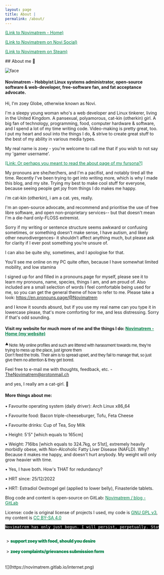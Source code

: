 ```yaml
---
layout: page
title: About |
permalink: /about/
---
```

<p><a target="_blank" href="https://novimatrem.uk/" style="color: #008148;">(Link to Novimatrem - Home)</a></p>

<p><a target="_blank" href="https://novimatrem.uk/social" style="color: #008148;">(Link to Novimatrem on Novi Social)</a></p>

<p><a target="_blank" href="https://steamcommunity.com/id/Novimatrem/" style="color: #008148;">(Link to Novimatrem on Steam)</a></p>
## About me 💜

![face](https://gitlab.com/Novimatrem/blog/-/raw/master/face.png)

#### Novimatrem - Hobbyist Linux systems administrator, open-source software & web-developer, free-software fan, and fat acceptance advocate.

<div style="background-color:black; display:none;">
<span style="color:white;"><article><pre style="letter-spacing:-0.5px; padding:10px; font-size:12px; background-color:black;">Novimatrem no longer exists as a public social figure, due to unstoppable constant harassment online.
I'll miss you all. Read more here: <a target="_blank" style="color:yellow" target="_blank" href="https://novimatrem.uk/nevercache/#post_1">https://novimatrem.uk/nevercache/#post_1</a>

This isn't goodbye, because, I've only been driven out of *public* spaces by this.
You'll still be able to contact me privately on platforms that aren't social media, like instant messaging.
I'm sorry it's had to come to this, but they're relentless, because my harassers believe such awful bigoted 
ableist transphobic things, and the software we all mostly use is non-equipped to protect its users.

See you when I see you, and stay safe,
- Novimatrem

(P.S. due to my absence from these platforms, I won't be there to moderate them, which means horrible 
replies and such may pile up, there, from these folks. I'm so sorry.)
</pre>
</article>
</span>
</div>

Hi, I'm zoey Globe, otherwise known as Novi.

I'm a sleepy young woman who's a web developer and Linux tinkerer, living in the United Kingdom. A pansexual, polyamorous, cat-kin (otherkin) girl. A big fan of technology, programming, food, computer hardware & software, and I spend a lot of my time writing code. Video-making is pretty great, too. I put my heart and soul into the things I do, & strive to create great stuff to the best of my ability in various media types.

My real name is zoey - you're welcome to call me that if you wish to not say my 'gamer username'.

<a style="color: #008148;" href="https://novimatrem.uk/fursona" target="_blank">[Link: Or perhaps you meant to read the about page of my fursona?]</a>

My pronouns are she/her/hers, and I'm a pacifist, and notably tired all the time. Recently I've been trying to get into writing more, which is why I made this blog, and my site. Trying my best to make cool stuff for everyone, because seeing people get joy from things I do makes me happy.

i'm cat-kin (otherkin), i am a cat. yes, really.

I'm an open-source advocate, and recommend and prioritise the use of free libre software, and open non-proprietary services-- but that doesn't mean I'm a die-hard only-FLOSS extremist.

Sorry if my writing or sentence structure seems awkward or confusing sometimes, or something doesn't make sense, I have autism, and likely other neurodivergences- it shouldn’t affect anything much, but please ask for clarity if I ever post something you’re unsure of.

I can also be quite shy, sometimes, and I apologise for that.

You'll see me online on my PC quite often, because I have somewhat limited mobility, and low stamina

I signed up for and filled in a pronouns.page for myself, please see it to learn my pronouns, name, species, things I am, and am proud of. Also included are a small selection of words I feel comfortable being used for me, so you can get the general theme of how to refer to me. Please take a look: <a target="_blank" href="https://en.pronouns.page/@Novimatrem" style="color: #008148;">https://en.pronouns.page/@Novimatrem</a>

and I know it sounds absurd, but if you use my real name can you type it in lowercase please, that's more comforting for me, and less distressing. Sorry if that's odd sounding.

#### **Visit my website for much more of me and the things I do: <a target="_blank" style="color: #008148;" href="https://novimatrem.uk/">Novimatrem - Home (my website)</a>**

<p><span style=""><sup><span style="font-size:13px; letter-spacing:-0.5px;"><sup>▲&nbsp;</sup>Note: My online profiles and such are littered with harassment towards me, they're trying to mess up the place, just ignore them<br>Don't feed the trolls. Their aim is to spread upset, and they fail to manage that, so just give them no attention &amp; they get bored.</span></sup></span><br></p>

Feel free to e-mail me with thoughts, feedback, etc. - <a target="_blank" style="color: #008148" href="mailto:TheNovimatrem@protonmail.ch">TheNovimatrem@protonmail.ch</a>

and yes, I really am a cat-girl. 💜

#### **More things about me:**

• Favourite operating system (daily driver): Arch Linux x86_64

• Favourite food: Bacon triple-cheeseburger, Tofu, Feta Cheese

• Favourite drinks: Cup of Tea, Soy Milk

• Height: 5'5" [which equals to 165cm]

• Weight: 716lbs [which equals to 324.7kg, or 51st], extremely heavily morbidly obese, with Non-Alcoholic Fatty Liver Disease (NAFLD). Why? Because it makes me happy, and doesn't hurt anybody. My weight will only grow heavier with time.

• Yes, I have both. How's THAT for redundancy?

• HRT since: 25/12/2022

• HRT: Estradiol Oestrogel gel (applied to lower belly), Finasteride tablets.

Blog code and content is open-source on GitLab: <a target="_blank" href="https://gitlab.com/Novimatrem/blog" style="color: #008148;">Novimatrem / blog - GitLab</a>

License: code is original license of projects I used, my code is <a target="_blank" style="color: #008148" href="https://www.gnu.org/licenses/gpl-3.0.en.html">GNU GPL v3</a>, my content is <a target="_blank" style="color: #008148" href="https://creativecommons.org/licenses/by-sa/4.0/">CC BY-SA 4.0</a>

<pre style="font-size: 13px; background-color:black; color:white;">
Novimatrem has only just begun. I will persist, perpetually. Stay strong, and resilient.
</pre>
<br>
&nbsp;&gt; <u><a target="_blank" target="_blank" href="https://novimatrem.uk/support/" style="color:#2a7ae2; text-decoration:underline; text-decoration-color:white; letter-spacing:-0.35px; font-size:14px; font-weight:900; color: #008148;">support zoey with food, should you desire</a></u><br><br>
&nbsp;&gt; <u><a target="_blank" target="_blank" href="https://docs.google.com/forms/d/e/1FAIpQLSezQV80UYLWFo5NFQfjRyPfrDurLeKH3MCAzRDwpMOAppM6lA/viewform?usp=sf_link" style="color:#2a7ae2; text-decoration:underline; text-decoration-color:white; letter-spacing:-0.35px; font-size:14px; font-weight:900; color: #008148;">zoey complaints/grievances submission form</a></u><br>
<br>
<br>
![](https://novimatrem.gitlab.io/internet.png)

<br>

<style>
.countup {
  text-align: center;
  margin-bottom: 20px;
  font-weight: 700;
  text-rendering:optimizeLegibility;
  font-family: Helvetica Neue,Helvetica,Arial,sans-serif;
  color:white;
}
.countup .timeel {
  display: inline-block;
  padding: 10px;
  background: #151515;
  margin: 0;
  color: white;
  min-width: 2.6rem;
  margin-left: 13px;
  border-radius: 10px 0 0 10px;
  font-weight: 700;
  text-rendering:optimizeLegibility;
  font-family: Helvetica Neue,Helvetica,Arial,sans-serif;
  color:white;
}
.countup span[class*="timeRef"] {
  border-radius: 0 10px 10px 0;
  margin-left: 0;
  background: #ff7eb7;
  color: #fff;
  font-weight: 700;
  text-rendering:optimizeLegibility;
  font-family: Helvetica Neue,Helvetica,Arial,sans-serif;
  color:white;
}
</style>


